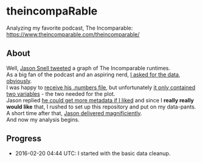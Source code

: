 # theincompaRable

Analyzing my favorite podcast, The Incomparable: https://www.theincomparable.com/theincomparable/

## About

Well, [Jason Snell tweeted](https://twitter.com/jsnell/status/700864025949655040) a graph of The Incomparable runtimes.  
As a big fan of the podcast and an aspiring nerd, [I asked for the data, obviously](https://twitter.com/Jemus42/status/700864609083850753).  
I was happy to [receive his .numbers file](https://twitter.com/jsnell/status/700864809537970176), but unfortunately [it only contained two variables](https://twitter.com/Jemus42/status/700870531697004544) - the two needed for the plot.  
Jason replied [he could get more metadata if I liked](https://twitter.com/jsnell/status/700870702367318017) and since I **really really would like** that, I rushed to set up this repository and put on my data-pants.  
A short time after that, [Jason delivered magnificiently](https://twitter.com/jsnell/status/700882298795765761).  
And now my analysis begins.


## Progress

- 2016-02-20 04:44 UTC: I started with the basic data cleanup.
